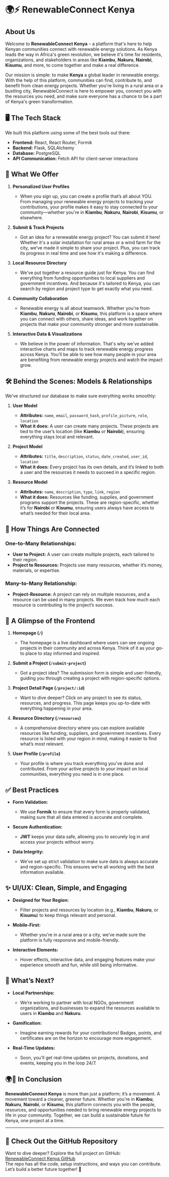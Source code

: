 # 🌍⚡ **RenewableConnect Kenya**

## About Us

Welcome to **RenewableConnect Kenya** – a platform that's here to help Kenyan communities connect with renewable energy solutions. As Kenya leads the way in Africa's green revolution, we believe it's time for residents, organizations, and stakeholders in areas like **Kiambu**, **Nakuru**, **Nairobi**, **Kisumu**, and more, to come together and make a real difference.

Our mission is simple: to make **Kenya** a global leader in renewable energy. With the help of this platform, communities can find, contribute to, and benefit from clean energy projects. Whether you're living in a rural area or a bustling city, RenewableConnect is here to empower you, connect you with the resources you need, and make sure everyone has a chance to be a part of Kenya's green transformation.

## 🖥️ The Tech Stack

We built this platform using some of the best tools out there:

- **Frontend:** React, React Router, Formik
- **Backend:** Flask, SQLAlchemy
- **Database:** PostgreSQL
- **API Communication:** Fetch API for client-server interactions

## 🌱 What We Offer

1. **Personalized User Profiles**
   - When you sign up, you can create a profile that’s all about YOU. From managing your renewable energy projects to tracking your contributions, your profile makes it easy to stay connected to your community—whether you're in **Kiambu**, **Nakuru**, **Nairobi**, **Kisumu**, or elsewhere.

2. **Submit & Track Projects**
   - Got an idea for a renewable energy project? You can submit it here! Whether it's a solar installation for rural areas or a wind farm for the city, we’ve made it simple to share your project. Plus, you can track its progress in real time and see how it's making a difference.

3. **Local Resource Directory**
   - We've put together a resource guide just for Kenya. You can find everything from funding opportunities to local suppliers and government incentives. And because it's tailored to Kenya, you can search by region and project type to get exactly what you need.

4. **Community Collaboration**
   - Renewable energy is all about teamwork. Whether you're from **Kiambu**, **Nakuru**, **Nairobi**, or **Kisumu**, this platform is a space where you can connect with others, share ideas, and work together on projects that make your community stronger and more sustainable.

5. **Interactive Data & Visualizations**
   - We believe in the power of information. That's why we've added interactive charts and maps to track renewable energy progress across Kenya. You’ll be able to see how many people in your area are benefiting from renewable energy projects and watch the impact grow.

## 🛠️ Behind the Scenes: Models & Relationships

We’ve structured our database to make sure everything works smoothly:

1. **User Model**  
   - **Attributes:** `name`, `email`, `password_hash`, `profile_picture`, `role`, `location`  
   - **What it does:** A user can create many projects. These projects are tied to the user’s location (like **Kiambu** or **Nairobi**), ensuring everything stays local and relevant.

2. **Project Model**  
   - **Attributes:** `title`, `description`, `status`, `date_created`, `user_id`, `location`  
   - **What it does:** Every project has its own details, and it’s linked to both a user and the resources it needs to succeed in a specific region.

3. **Resource Model**  
   - **Attributes:** `name`, `description`, `type`, `link`, `region`  
   - **What it does:** Resources like funding, supplies, and government programs support the projects. These are region-specific, whether it’s for **Nairobi** or **Kisumu**, ensuring users always have access to what’s needed for their local area.

## 🔗 How Things Are Connected

### One-to-Many Relationships:
- **User to Project:** A user can create multiple projects, each tailored to their region.
- **Project to Resources:** Projects use many resources, whether it’s money, materials, or expertise.

### Many-to-Many Relationship:
- **Project-Resource:** A project can rely on multiple resources, and a resource can be used in many projects. We even track how much each resource is contributing to the project’s success.

## 🎨 A Glimpse of the Frontend

1. **Homepage (`/`)**
   - The homepage is a live dashboard where users can see ongoing projects in their community and across Kenya. Think of it as your go-to place to stay informed and inspired.

2. **Submit a Project (`/submit-project`)**
   - Got a project idea? The submission form is simple and user-friendly, guiding you through creating a project with region-specific options.

3. **Project Detail Page (`/project/:id`)**
   - Want to dive deeper? Click on any project to see its status, resources, and progress. This page keeps you up-to-date with everything happening in your area.

4. **Resource Directory (`/resources`)**
   - A comprehensive directory where you can explore available resources like funding, suppliers, and government incentives. Every resource is listed with your region in mind, making it easier to find what’s most relevant.

5. **User Profile (`/profile`)**
   - Your profile is where you track everything you've done and contributed. From your active projects to your impact on local communities, everything you need is in one place.

## ✅ Best Practices

- **Form Validation:**  
   - We use **Formik** to ensure that every form is properly validated, making sure that all data entered is accurate and complete.

- **Secure Authentication:**  
   - **JWT** keeps your data safe, allowing you to securely log in and access your projects without worry.

- **Data Integrity:**  
   - We’ve set up strict validation to make sure data is always accurate and region-specific. This ensures we’re all working with the best information available.

## ✨ UI/UX: Clean, Simple, and Engaging

- **Designed for Your Region:**  
   - Filter projects and resources by location (e.g., **Kiambu**, **Nakuru**, or **Kisumu**) to keep things relevant and personal.

- **Mobile-First:**  
   - Whether you're in a rural area or a city, we’ve made sure the platform is fully responsive and mobile-friendly.

- **Interactive Elements:**  
   - Hover effects, interactive data, and engaging features make your experience smooth and fun, while still being informative.

## 🚀 What’s Next?

- **Local Partnerships:**  
   - We’re working to partner with local NGOs, government organizations, and businesses to expand the resources available to users in **Kiambu** and **Nakuru**.

- **Gamification:**  
   - Imagine earning rewards for your contributions! Badges, points, and certificates are on the horizon to encourage more engagement.

- **Real-Time Updates:**  
   - Soon, you’ll get real-time updates on projects, donations, and events, keeping you in the loop 24/7.

## 🌍💚 In Conclusion

**RenewableConnect Kenya** is more than just a platform; it’s a movement. A movement toward a cleaner, greener future. Whether you're in **Kiambu**, **Nakuru**, **Nairobi**, or **Kisumu**, this platform connects you with the people, resources, and opportunities needed to bring renewable energy projects to life in your community. Together, we can build a sustainable future for Kenya, one project at a time.

---

## 📂 Check Out the GitHub Repository

Want to dive deeper? Explore the full project on GitHub:  
[RenewableConnect Kenya GitHub](#)  
The repo has all the code, setup instructions, and ways you can contribute. Let’s build a better future together! 🌿